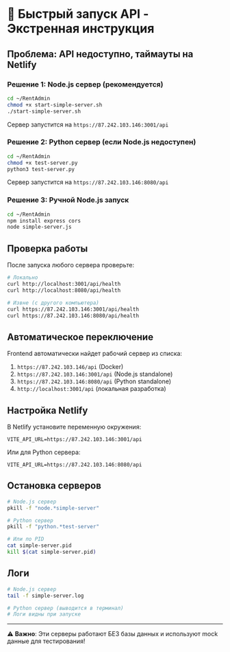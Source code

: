 # 🚀 Быстрый запуск API - Экстренная инструкция

## Проблема: API недоступно, таймауты на Netlify

### Решение 1: Node.js сервер (рекомендуется)

```bash
cd ~/RentAdmin
chmod +x start-simple-server.sh
./start-simple-server.sh
```

Сервер запустится на `https://87.242.103.146:3001/api`

### Решение 2: Python сервер (если Node.js недоступен)

```bash
cd ~/RentAdmin
chmod +x test-server.py
python3 test-server.py
```

Сервер запустится на `https://87.242.103.146:8080/api`

### Решение 3: Ручной Node.js запуск

```bash
cd ~/RentAdmin
npm install express cors
node simple-server.js
```

## Проверка работы

После запуска любого сервера проверьте:

```bash
# Локально
curl http://localhost:3001/api/health
curl http://localhost:8080/api/health

# Извне (с другого компьютера)
curl https://87.242.103.146:3001/api/health
curl https://87.242.103.146:8080/api/health
```

## Автоматическое переключение

Frontend автоматически найдет рабочий сервер из списка:

1. `https://87.242.103.146/api` (Docker)
2. `https://87.242.103.146:3001/api` (Node.js standalone)
3. `https://87.242.103.146:8080/api` (Python standalone)
4. `http://localhost:3001/api` (локальная разработка)

## Настройка Netlify

В Netlify установите переменную окружения:

```
VITE_API_URL=https://87.242.103.146:3001/api
```

Или для Python сервера:

```
VITE_API_URL=https://87.242.103.146:8080/api
```

## Остановка серверов

```bash
# Node.js сервер
pkill -f "node.*simple-server"

# Python сервер
pkill -f "python.*test-server"

# Или по PID
cat simple-server.pid
kill $(cat simple-server.pid)
```

## Логи

```bash
# Node.js сервер
tail -f simple-server.log

# Python сервер (выводится в терминал)
# Логи видны при запуске
```

---

⚠️ **Важно**: Эти серверы работают БЕЗ базы данных и используют mock данные для тестирования!